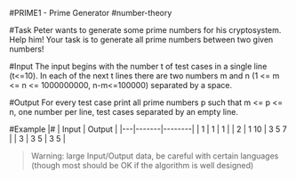 #PRIME1 - Prime Generator
\#number-theory

#Task
Peter wants to generate some prime numbers for his cryptosystem. Help him! Your task is to generate all prime numbers between two given numbers!

#Input
The input begins with the number t of test cases in a single line (t<=10). In each of the next t lines there are two numbers m and n (1 <= m <= n <= 1000000000, n-m<=100000) separated by a space.

#Output
For every test case print all prime numbers p such that m <= p <= n, one number per line, test cases separated by an empty line.

#Example
|#  | Input | Output |
|---|-------|--------|
| 1 | 1     |    1   |
| 2 | 1 10  | 3 5 7  |
| 3 | 3 5   |  3 5   |

>Warning: large Input/Output data, be careful with certain languages (though most should be OK if the algorithm is well designed)